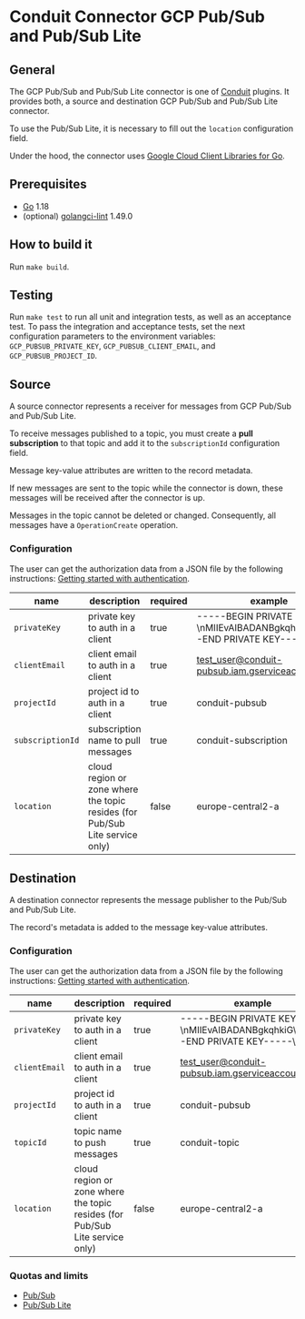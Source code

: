 # Conduit Connector GCP Pub/Sub and Pub/Sub Lite

## General

The GCP Pub/Sub and Pub/Sub Lite connector is one of [Conduit](https://github.com/ConduitIO/conduit) plugins.
It provides both, a source and destination GCP Pub/Sub and Pub/Sub Lite connector.

To use the Pub/Sub Lite, it is necessary to fill out the `location` configuration field.

Under the hood, the connector uses
[Google Cloud Client Libraries for Go](https://github.com/googleapis/google-cloud-go).

## Prerequisites

- [Go](https://go.dev/) 1.18
- (optional) [golangci-lint](https://github.com/golangci/golangci-lint) 1.49.0

## How to build it

Run `make build`.

## Testing

Run `make test` to run all unit and integration tests, as well as an acceptance test. To pass the integration and
acceptance tests, set the next configuration parameters to the environment variables: `GCP_PUBSUB_PRIVATE_KEY`,
`GCP_PUBSUB_CLIENT_EMAIL`, and `GCP_PUBSUB_PROJECT_ID`.

## Source

A source connector represents a receiver for messages from GCP Pub/Sub and Pub/Sub Lite.

To receive messages published to a topic, you must create a **pull subscription** to that topic and add it to
the `subscriptionId` configuration field.

Message key-value attributes are written to the record metadata.

If new messages are sent to the topic while the connector is down, these messages will be received after the connector
is up.

Messages in the topic cannot be deleted or changed. Consequently, all messages have a `OperationCreate` operation.

### Configuration

The user can get the authorization data from a JSON file by the following
instructions: [Getting started with authentication](https://cloud.google.com/docs/authentication/getting-started).

| name             | description                                                                  | required | example                                                                        |
|------------------|------------------------------------------------------------------------------|----------|--------------------------------------------------------------------------------|
| `privateKey`     | private key to auth in a client                                              | true     | -----BEGIN PRIVATE KEY-----\nMIIEvAIBADANBgkqhkiG\n-----END PRIVATE KEY-----\n |
| `clientEmail`    | client email to auth in a client                                             | true     | test_user@conduit-pubsub.iam.gserviceaccount.com                               |
| `projectId`      | project id to auth in a client                                               | true     | conduit-pubsub                                                                 |
| `subscriptionId` | subscription name to pull messages                                           | true     | conduit-subscription                                                           |
| `location`       | cloud region or zone where the topic resides (for Pub/Sub Lite service only) | false    | europe-central2-a                                                              |

## Destination

A destination connector represents the message publisher to the Pub/Sub and Pub/Sub Lite.

The record's metadata is added to the message key-value attributes.

### Configuration

The user can get the authorization data from a JSON file by the following
instructions: [Getting started with authentication](https://cloud.google.com/docs/authentication/getting-started).

| name          | description                                                                   | required | example                                                                        |
|---------------|-------------------------------------------------------------------------------|----------|--------------------------------------------------------------------------------|
| `privateKey`  | private key to auth in a client                                               | true     | -----BEGIN PRIVATE KEY-----\nMIIEvAIBADANBgkqhkiG\n-----END PRIVATE KEY-----\n |
| `clientEmail` | client email to auth in a client                                              | true     | test_user@conduit-pubsub.iam.gserviceaccount.com                               |
| `projectId`   | project id to auth in a client                                                | true     | conduit-pubsub                                                                 |
| `topicId`     | topic name to push messages                                                   | true     | conduit-topic                                                                  |
| `location`    | cloud region or zone where the topic resides (for Pub/Sub Lite service only)  | false    | europe-central2-a                                                              |

### Quotas and limits
- [Pub/Sub](https://cloud.google.com/pubsub/quotas)
- [Pub/Sub Lite](https://cloud.google.com/pubsub/lite/quotas)